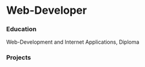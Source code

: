 # Web-Developer

### Education
Web-Development and Internet Applications, Diploma

### Projects




